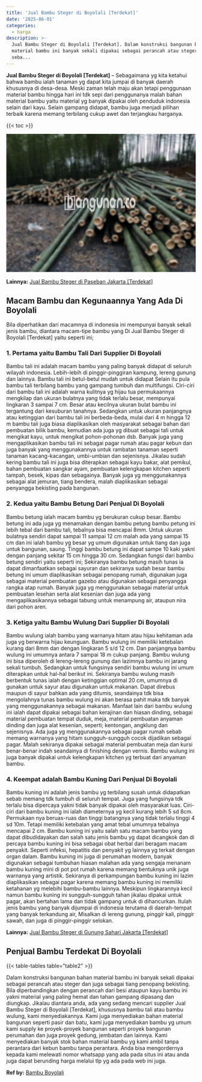 ```yaml
---
title: 'Jual Bambu Steger di Boyolali [Terdekat]'
date: '2025-06-01'
categories:
  - harga
description: >-
  Jual Bambu Steger di Boyolali [Terdekat]. Dalam konstruksi bangunan bahan
  material bambu ini banyak sekali dipakai sebagai perancah atau steger dan juga
  seba...
---
```


**Jual Bambu Steger di Boyolali \[Terdekat\]** – Sebagaimana yg kita ketahui bahwa bambu ialah tanaman yg dapat kita jumpai di banyak daerah khususnya di desa-desa. Meski zaman telah maju akan tetapi penggunaan material bambu hingga hari ini tdk sepi dari penggunanya malah bahan material bambu yaitu material yg banyak dipakai oleh penduduk indonesia selain dari kayu. Selain gampang didapat, bambu juga menjadi pilihan terbaik karena memang terbilang cukup awet dan terjangkau harganya.

{{< toc >}}

![Jual Bambu Steger di Boyolali [Terdekat]](/images/jual-bambu-tali-38.png)

**Lainnya:** [Jual Bambu Steger di Paseban Jakarta \[Terdekat\]](https://bambu.bangunan.co/jual-bambu-steger-di-paseban-jakarta-terdekat/)

## Macam Bambu dan Kegunaannya Yang Ada Di Boyolali

Bila diperhatikan dari macamnya di indonesia ini mempunyai banyak sekali jenis bambu, diantara macam-tipe bambu yang Di Jual Bambu Steger di Boyolali \[Terdekat\] yaitu seperti ini;

### 1\. Pertama yaitu Bambu Tali Dari Supplier Di Boyolali

Bambu tali ini adalah macam bambu yang paling banyak didapat di seluruh wilayah indonesia. Lebih-lebih di pinggir-pinggiran kampung, lereng gunung dan lainnya. Bambu tali ini betul-betul mudah untuk didapat Selain itu pula bambu tali terbilang bambu yang gampang tumbuh dan multifungsi. Ciri-ciri dari bambu tali ini adalah warna kulitnya yg hijau tua permukaannya mengkilap dan ukuran bulatnya yang tidak terlalu besar, mempunyai lingkaran 3 sampai 7 cm. Besar atau kecilnya ukuran bulat bambu ini tergantung dari kesuburan tanahnya. Sedangkan untuk ukuran panjangnya atau ketinggian dari bambu tali ini berbeda-beda, mulai dari 4 m hingga 12 m bambu tali juga biasa diaplikasikan oleh masyarakat sebagai bahan dari pembuatan bilik bambu, kemudian ada juga yg dibuat sebagai tali untuk mengikat kayu, untuk mengikat pohon-pohonan dsb. Banyak juga yang mengaplikasikan bambu tali ini sebagai pagar rumah atau pagar kebun dan juga banyak yang menggunakannya untuk rambatan tanaman seperti tanaman kacang-kacangan, umbi-umbian dan sejenisnya. Jikalau sudah kering bambu tali ini juga bisa diterapkan sebagai kayu bakar, alat pemikul, bahan pembuatan sangkar ayam, pembuatan kelengkapan kitchen seperti tampah, besek, kipas dan sebagainya. Banyak juga yg menggunakannya sebagai alat jemuran, tiang bendera, malah diaplikasikan sebagai penyangga bekisting pada bangunan.

### 2\. Kedua yaitu Bambu Betung Dari Penjual Di Boyolali

Bambu betung ialah macam bambu yg berukuran cukup besar. Bambu betung ini ada juga yg menamakan dengan bambu petung bambu petung ini lebih tebal dari bambu tali, tebalnya bisa mencapai 8mm. Untuk ukuran bulatnya sendiri dapat sampai 11 sampai 12 cm malah ada yang sampai 15 cm dan ini ialah bambu yg besar yg umum digunakan untuk tiang dan juga untuk bangunan, saung. Tinggi bambu betung ini dapat sampe 10 kaki yakni dengan panjang sekitar 15 cm hingga 30 cm. Sedangkan fungsi dari bambu betung sendiri yaitu seperti ini; Sekiranya bambu betung masih tunas ia dapat dimanfaatkan sebagai sayuran dan sekiranya sudah besar bambu betung ini umum diaplikasikan sebagai penopang rumah, digunakan juga sebagai material pembuatan gazebo atau digunakan sebagai penyangga rangka atap rumah. Banyak juga yg menggunakan sebagai material untuk pembuatan lesehan serta alat kesenian dan juga ada yang mengaplikasikannya sebagai tabung untuk menampung air, ataupun nira dari pohon aren.

### 3\. Ketiga yaitu Bambu Wulung Dari Supplier Di Boyolali

Bambu wulung ialah bambu yang warnanya hitam atau hijau kehitaman ada juga yg berwarna hijau keunguan. Bambu wulung ini memiliki ketebalan kurang dari 8mm dan dengan lingkaran 5 s/d 12 cm. Dan panjangnya bambu wulung ini umumnya antara 7 sampai 18 m cukup panjang. Bambu wulung ini bisa diperoleh di lereng-lereng gunung dan lazimnya bambu ini jarang sekali tumbuh. Sedangkan untuk fungsinya sendiri bambu wulung ini umum diterapkan untuk hal-hal berikut ini. Sekiranya bambu wulung masih berbentuk tunas ialah dengan ketinggian optimal 20 cm, umumnya di gunakan untuk sayur atau digunakan untuk makanan. Dapat direbus maupun di sayur bahkan ada yang ditumis, seandainya tdk bisa mengolahnya tunas bambu wulung ini akan berasa pahit maka tdk banyak yang menggunakannya sebagai makanan. Manfaat lain dari bambu wulung ini ialah dapat dipakai sebagai bahan kerajinan dan hiasan dinding, sebagai material pembuatan tempat duduk, meja, material pembuatan anyaman dinding dan juga alat kesenian, seperti; kentongan, angklung dan sejenisnya. Ada juga yg menggunakannya sebagai pagar rumah sebab memang warnanya yang hitam sungguh-sungguh cocok dijadikan sebagai pagar. Malah sekiranya dipakai sebagai material pembuatan meja dan kursi benar-benar indah seandainya di finishing dengan vernis. Bambu wulung ini juga banyak dipakai untuk kelengkapan kitchen yg terbuat dari anyaman bambu.

### 4\. Keempat adalah Bambu Kuning Dari Penjual Di Boyolali

Bambu kuning ini adalah jenis bambu yg terbilang susah untuk didapatkan sebab memang tdk tumbuh di seluruh tempat. Juga yang fungsinya tdk terlalu bisa dipercaya yakni tidak banyak dipakai oleh masyarakat luas. Ciri-ciri dari bambu kuning ini ialah diameternya yg kecil kurang lebih 5 sd 8cm. Permukaan nya beruas-ruas dan tinggi batangnya yang tidak terlalu tinggi 4 sd 10m. Tetapi memiliki ketebalan yang amat tebal umumnya tebalnya mencapai 2 cm. Bambu kuning ini yaitu salah satu macam bambu yang dapat dibudidayakan dan salah satu jenis bambu yg dapat dicangkok dan di percaya bambu kuning ini bisa sebagai obat herbal dari beragam macam penyakit. Seperti infeksi, hepatitis dan penyakit yg lainnya yg terkait dengan organ dalam. Bambu kuning ini juga di perumahan modern, banyak digunakan sebagai tumbuhan hiasan malahan ada yang sengaja menanam bambu kuning mini di pot pot rumah karena memang bentuknya unik juga warnanya yang artistik. Sekiranya di perkampungan bambu kuning ini lazim diaplikasikan sebagai pagar karena memang bambu kuning ini memiliki ketahanan yg melebihi bambu-bambu lainnya. Meskipun lingkarannya kecil namun bambu kuning ini sungguh-sungguh tahan jikalau dipakai untuk pagar, akan bertahan lama dan tidak gampang untuk di dihancurkan. Itulah jenis bambu yang banyak dijumpai di indonesia terutama di daerah-tempat yang banyak terkandung air, Misalkan di lereng gunung, pinggir kali, pinggir sawah, dan juga di pinggir-pinggir selokan.

**Lainnya:** [Jual Bambu Steger di Gunung Sahari Jakarta \[Terdekat\]](https://bambu.bangunan.co/jual-bambu-steger-di-gunung-sahari-jakarta-terdekat/)

## Penjual Bambu Terdekat Di Boyolali

{{< table-tables table="table2" >}}

Dalam konstruksi bangunan bahan material bambu ini banyak sekali dipakai sebagai perancah atau steger dan juga sebagai tiang penopang bekisting. Bila diperbandingkan dengan perancah dari besi ataupun kayu bambu ini yakni material yang paling hemat dan tahan gampang dipasang dan diungkap. Jikalau diantara anda, ada yang sedang mencari supplier Jual Bambu Steger di Boyolali \[Terdekat\], khususnya bambu tali atau bambu wulung, kami menyediakannya. Kami juga menyediakan bahan material bangunan seperti pasir dan batu, kami juga menyediakan bambu yg umum kami supply ke proyek-proyek bangunan seperti proyek bangunan perumahan dan juga proyek gedung, jembatan dan lainnya. Kami menyediakan banyak stok bahan material bambu yg kami ambil tanpa perantara dari kebun bambu tanpa perantara. Anda bisa mengordernya kepada kami melewati nomor whatsapp yang ada pada situs ini atau anda juga dapat berunding harga melalui tlp yg ada pada web ini juga.

**Ref by:** [Bambu Boyolali](https://id.wikipedia.org/wiki/Bambu)
